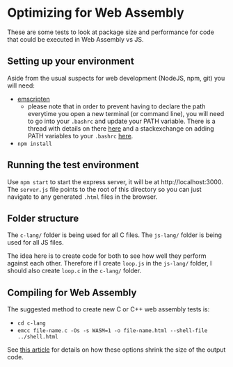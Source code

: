 # Optimizing for Web Assembly

These are some tests to look at package size and performance for code that could be executed in Web Assembly vs JS.

## Setting up your environment

Aside from the usual suspects for web development (NodeJS, npm, git) you will need:
- [emscripten](https://emscripten.org/docs/getting_started/downloads.html)
    - please note that in order to prevent having to declare the path everytime you open a new terminal (or command line), you will need to go into your `.bashrc` and update your PATH variable. There is a thread with details on there [here](https://github.com/emscripten-core/emscripten/issues/5696#issuecomment-338588884) and a stackexchange on adding PATH variables to your `.bashrc` [here](https://unix.stackexchange.com/questions/260941/add-path-to-bashrc).
- `npm install`

## Running the test environment

Use `npm start` to start the express server, it will be at http://localhost:3000. The `server.js` file points to the root of this directory so you can just navigate to any generated `.html` files in the browser.

## Folder structure

The `c-lang/` folder is being used for all C files.
The `js-lang/` folder is being used for all JS files.

The idea here is to create code for both to see how well they perform against each other. Therefore if I create `loop.js` in the `js-lang/` folder, I should also create `loop.c` in the `c-lang/` folder.

## Compiling for Web Assembly

The suggested method to create new C or C++ web assembly tests is:
- `cd c-lang`
- `emcc file-name.c -Os -s WASM=1 -o file-name.html --shell-file ../shell.html`

See [this article](https://hacks.mozilla.org/2018/01/shrinking-webassembly-and-javascript-code-sizes-in-emscripten/) for details on how these options shrink the size of the output code.
